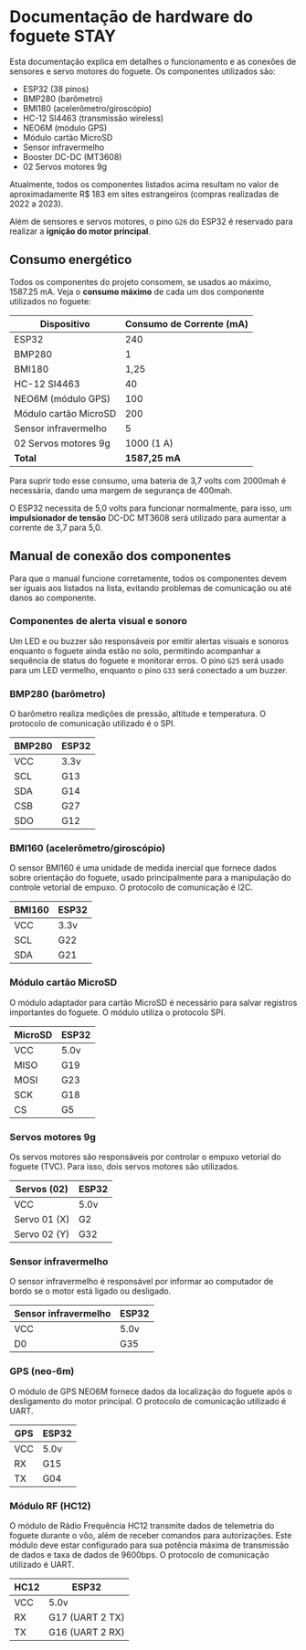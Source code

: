 # Documentação de hardware do foguete STAY

Esta documentação explica em detalhes o funcionamento e as conexões de sensores e servo motores do foguete. Os componentes utilizados são:

- ESP32 (38 pinos)
- BMP280 (barômetro)
- BMI180 (acelerômetro/giroscópio)
- HC-12 SI4463 (transmissão wireless)
- NEO6M (módulo GPS)
- Módulo cartão MicroSD
- Sensor infravermelho
- Booster DC-DC (MT3608)
- 02 Servos motores 9g

Atualmente, todos os componentes listados acima resultam no valor de aproximadamente R$ 183 em sites estrangeiros (compras realizadas de 2022 a 2023).

Além de sensores e servos motores, o pino `G26` do ESP32 é reservado para realizar a **ignição do motor principal**.

## Consumo energético

Todos os componentes do projeto consomem, se usados ao máximo, 1587.25 mA. Veja o **consumo máximo** de cada um dos componente utilizados no foguete:

| Dispositivo               | Consumo de Corrente (mA) |
|---------------------------|--------------------------|
| ESP32                     | 240                      |
| BMP280                    | 1                        |
| BMI180                    | 1,25                     |
| HC-12 SI4463              | 40                       |
| NEO6M (módulo GPS)        | 100                      |
| Módulo cartão MicroSD     | 200                      |
| Sensor infravermelho      | 5                        |
| 02 Servos motores 9g      | 1000 (1 A)               |
| **Total**                 | **1587,25 mA**           |

Para suprir todo esse consumo, uma bateria de 3,7 volts com 2000mah é necessária, dando uma margem de segurança de 400mah.

O ESP32 necessita de 5,0 volts para funcionar normalmente, para isso, um **impulsionador de tensão** DC-DC MT3608 será utilizado para aumentar a corrente de 3,7 para 5,0.

## Manual de conexão dos componentes

Para que o manual funcione corretamente, todos os componentes devem ser iguais aos listados na lista, evitando problemas de comunicação ou até danos ao componente.

### Componentes de alerta visual e sonoro

Um LED e ou buzzer são responsáveis por emitir alertas visuais e sonoros enquanto o foguete ainda estão no solo, permitindo acompanhar a sequência de status do foguete e monitorar erros. O pino `G25` será usado para um LED vermelho, enquanto o pino `G33` será conectado a um buzzer.

### BMP280 (barômetro)

O barômetro realiza medições de pressão, altitude e temperatura. O protocolo de comunicação utilizado é o SPI.

| BMP280 | ESP32 |
|--------|-------|
| VCC    | 3.3v  |
| SCL    | G13   |
| SDA    | G14   |
| CSB    | G27   |
| SDO    | G12   |

### BMI160 (acelerômetro/giroscópio)

O sensor BMI160 é uma unidade de medida inercial que fornece dados sobre orientação do foguete, usado principalmente para a manipulação do controle vetorial de empuxo. O protocolo de comunicação é I2C.

| BMI160 | ESP32 |
|--------|-------|
| VCC    | 3.3v  |
| SCL    | G22   |
| SDA    | G21   |

### Módulo cartão MicroSD

O módulo adaptador para cartão MicroSD é necessário para salvar registros importantes do foguete. O módulo utiliza o protocolo SPI.

| MicroSD | ESP32 |
|---------|-------|
| VCC     | 5.0v  |
| MISO    | G19   |
| MOSI    | G23   |
| SCK     | G18   |
| CS      | G5    |

### Servos motores 9g

Os servos motores são responsáveis por controlar o empuxo vetorial do foguete (TVC). Para isso, dois servos motores são utilizados.

| Servos (02) | ESP32 |
|-------------|-------|
| VCC         | 5.0v  |
| Servo 01 (X)| G2    |
| Servo 02 (Y)| G32   |

### Sensor infravermelho

O sensor infravermelho é responsável por informar ao computador de bordo se o motor está ligado ou desligado.

| Sensor infravermelho | ESP32 |
|----------------------|-------|
| VCC                  | 5.0v  |
| D0                   | G35   |

### GPS (neo-6m)

O módulo de GPS NEO6M fornece dados da localização do foguete após o desligamento do motor principal. O protocolo de comunicação utilizado é UART.

| GPS     | ESP32 |
|---------|-------|
| VCC     | 5.0v  |
| RX      | G15   |
| TX      | G04   |

### Módulo RF (HC12)

O módulo de Rádio Frequência HC12 transmite dados de telemetria do foguete durante o vôo, além de receber comandos para autorizações. Este módulo deve estar configurado para sua potência máxima de transmissão de dados e taxa de dados de 9600bps. O protocolo de comunicação utilizado é UART.

| HC12    | ESP32           |
|---------|-----------------|
| VCC     | 5.0v            |
| RX      | G17 (UART 2 TX) |
| TX      | G16 (UART 2 RX) |